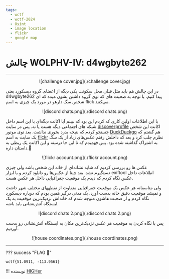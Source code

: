```yaml
---
tags:
  - wctf
  - wctf-2024
  - Osint
  - image location 
  - flickr
  - google map
---
```


# چالش WOLPHV-IV: d4wgbyte262   
---

<center>
![challenge cover.jpg](./challenge cover.jpg)
</center>

در این چالش هم باید مثل قبلی محل سکونت یکی دیگه از اعضای گروه دیسکورد یعنی d4wgbyte262 پیدا کنیم. با توجه به صحبت های که توی گروه داشتن نشون میده که ای شخص سگ دارهو در مورد یک چیزی به اسم flick می‌کنند.

<center>
![discord chats.png](./discord chats.png)
</center>

با این اطلاعات اولین کاری که کردم این بود که ببینم آیا اکانت دیگه‌ای  با این اسم داخل  شبکه های اجتماعی دیگه هست یا نه. پس در سایت [discoverprofile](https://discoverprofile.com/) اکانت این شخص جستجو کردم که نتیجه بدرد بخوری نداشت. بعد توی موتور [DuckDuckgo](https://duckduckgo.com/) هم گشتم که یک سایت به اسم [flickr](https://www.flickr.com/photos/200261418@N03/) نظرم جلب کرد و بعد که داخلش رفتم عکس‌های زیاد از یک سگ به اشتراک گذاشته شده بود.
پس فهمیدم که تا این جا درسته و این اکانت یک ربطی به داستان داره.:hand_with_index_finger_and_thumb_crossed:

<center>
![flickr account.png](./flickr account.png)
</center>

عکس ها رو بررسی کردیم که شاید نشانه‌ای از خانه این شخص باشه ولی چیزی دستگیرم نشد. بعد چنتا از عکس‌ها رو دانلود کردم و با ابزار exiftool اطلاعات داخل عکس نگاه کردم که دیدم یک موقعیت جغرافیایی داخل هر عکس هست.

ولی متاسفانه هر عکس یک موقعیت جغرافیایی متفاوت از نقطههای مختلف شهر داشت و نمیشد موقعیت دقیق خانه بدست آورد.
یک مدتی درگیر همین بودم که دوباره دیسکورد نگاه کردم و از صحبت هاشون متوجه شدم که خانه‌اش نزدیک‌ترین موقعیت به یک ایستگاه آتش‌نشانی  باید باشه.


<center>
![discord chats 2.png](./discord chats 2.png)
</center>

پس با نگاه کردن به موقعیت هر عکس نزدیک‌ترین مکان به ایستگاه آتش‌نشانی رو بدست آوردیم.

<center>
![house coordinates.png](./house coordinates.png)
</center>

---
??? success "FLAG :triangular_flag_on_post:"
    <div dir="ltr">`wctf{51.0911, -113.9561}`</div>


!!! نویسنده
    [HIGHer](https://twitter.com/HIGH01012)